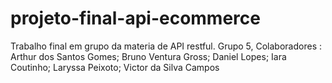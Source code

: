 ﻿# projeto-final-api-ecommerce
Trabalho final em grupo da materia de API restful.
Grupo 5,
Colaboradores :
Arthur dos Santos Gomes;
Bruno Ventura Gross;
Daniel Lopes;
Iara Coutinho;
Laryssa Peixoto;
Victor da Silva Campos
